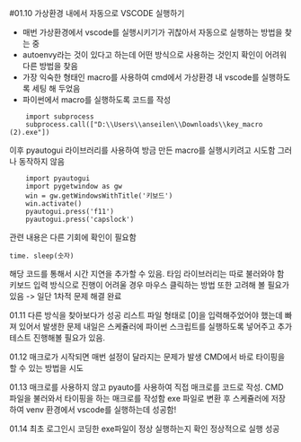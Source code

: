 #01.10
가상환경 내에서 자동으로 VSCODE 실행하기

- 매번 가상환경에서 vscode를 실행시키기가 귀찮아서 자동으로 실행하는 방법을 찾는 중
- autoenvy라는 것이 있다고 하는데 어떤 방식으로 사용하는 것인지 확인이 어려워 다른 방법을 찾음
- 가장 익숙한 형태인 macro를 사용하여 cmd에서 가상환경 내 vscode를 실행하도록 세팅 해 두었음
- 파이썬에서 macro를 실행하도록 코드를 작성

```
    import subprocess
    subprocess.call(["D:\\Users\\anseilen\\Downloads\\key_macro (2).exe"])
```

이후 pyautogui 라이브러리를 사용하여 방금 만든 macro를 실행시키려고 시도함
그러나 동작하지 않음

```
    import pyautogui
    import pygetwindow as gw 
    win = gw.getWindowsWithTitle('키보드') 
    win.activate()
    pyautogui.press('f11')
    pyautogui.press('capslock')
```

관련 내용은 다른 기회에 확인이 필요함

```
time. sleep(숫자)
```
해당 코드를 통해서 시간 지연을 추가할 수 있음. 타임 라이브러리는 따로 불러와야 함
키보드 입력 방식으로 진행이 어려울 경우 마우스 클릭하는 방법 또한 고려해 볼 필요가 있음 -> 일단 1차적 문제 해결 완료

01.11
다른 방식을 찾아보다가 성공
리스트 파일 형태로 [0]을 입력해주었어야 했는데 빠져 있어서 발생한 문제
내일은 스케쥴러에 파이썬 스크립트를 실행하도록 넣어주고 추가 테스트 진행해볼 필요가 있음.


01.12
매크로가 시작되면 매번 설정이 달라지는 문제가 발생
CMD에서 바로 타이핑을 할 수 있는 방법을 시도

01.13
매크로를 사용하지 않고 pyauto를 사용하여 직접 매크로를 코드로 작성.
CMD 파일을 불러와서 타이핑을 하는 매크로를 작성함
exe 파일로 변환 후 스케쥴러에 저장하여 venv 환경에서 vscode를 실행하는데 성공함!

01.14
최초 로그인시 코딩한 exe파일이 정상 실행하는지 확인
정상적으로 실행 성공
